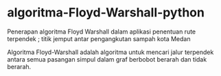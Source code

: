 # algoritma-Floyd-Warshall-python
Penerapan algoritma Floyd Warshall dalam aplikasi penentuan rute terpendek ; titik jemput antar pengangkutan sampah kota Medan

Algoritma Floyd-Warshall adalah algoritma untuk mencari jalur terpendek antara semua pasangan simpul dalam graf berbobot berarah dan tidak berarah.
